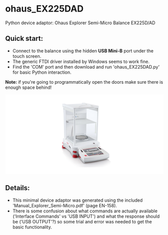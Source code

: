 # ohaus_EX225DAD
Python device adaptor: Ohaus Explorer Semi-Micro Balance EX225D/AD
## Quick start:
- Connect to the balance using the hidden **USB Mini-B** port under the touch screen.
- The generic FTDI driver installed by Windows seems to work fine.
- Find the 'COM' port and then download and run 'ohaus_EX225DAD.py' for basic Python interaction.

**Note:** if you're going to programmatically open the doors make sure there is enough space behind!

![social_preview](https://github.com/amsikking/ohaus_EX225DAD/blob/main/social_preview.png)

## Details:
- This minimal device adaptor was generated using the included 'Manual_Explorer_Semi-Micro.pdf' (page EN-158).
- There is some confusion about what commands are actually available ('Interface Commands' vs 'USB INPUT') and what the response should be ('USB OUTPUT'?) so some trial and error was needed to get the basic functionality.
